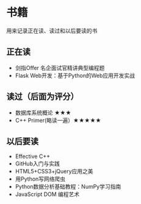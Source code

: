# 书籍
用来记录正在读、读过和以后要读的书


## 正在读
- 剑指Offer 名企面试官精讲典型编程题
- Flask Web开发：基于Python的Web应用开发实战

## 读过（后面为评分）
- 数据库系统概论 ★★★
- C++ Primer(略读一遍）★★★★★

## 以后要读
- Effective C++
- GitHub入门与实践
- HTML5+CSS3+jQuery应用之美
- 用Python写网络爬虫
- Python数据分析基础教程：NumPy学习指南
- JavaScript DOM 编程艺术